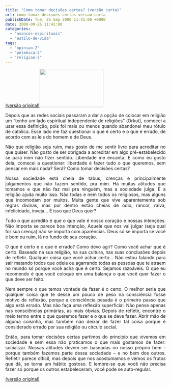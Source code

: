 ```yaml
---
title: "Como tomar decisões certas? (versão curta)"
url: como-tomar-decisoes-certas-versao-curta
publishDate: Tue, 26 Sep 2000 11:41:00 +0000
date: 2000-09-26 11:41:00
categories: 
  - "avancos-espirituais"
  - "estilo-de-vida"
tags: 
  - "opiniao-2"
  - "polemica-2"
  - "religiao-2"
---
```

<div>

<a href="http://www.gabi.blog.br/2010/09/como-tomar-decisoes-certas/"><span><span>(versão original)</span></span></a><a href="http://1.bp.blogspot.com/_BzqI_RDZ6O4/TMwE5SJ42jI/AAAAAAAACNw/a4b8Mt5niSQ/s1600/certo_ou_errado_1+(1).jpg"><img class="alignleft" alt="" src="http://1.bp.blogspot.com/_BzqI_RDZ6O4/TMwE5SJ42jI/AAAAAAAACNw/a4b8Mt5niSQ/s200/certo_ou_errado_1+(1).jpg" width="200" height="120" border="0" /></a>
<p style="text-align: justify;">Depois que as redes sociais passaram a dar a opção de colocar em religião um “tenho um lado espiritual independente de religiões” (Orkut), comecei a usar essa definição, pois foi mais ou menos quando abandonei meu rótulo de católica. Esse lado me faz questionar o que é certo e o que é errado, de acordo com as leis do homem e de Deus.</p>
<p style="text-align: justify;">Não que religião seja ruim, mas gosto de me sentir livre para acreditar no que quiser. Não gosto de ser obrigada a acreditar em algo pré-estabelecido se para mim não fizer sentido. Liberdade me encanta. E como eu gosto dela, comecei a questionar: liberdade é fazer tudo o que queremos, sem pensar em mais nada? Será? Como tomar decisões certas?</p>
<p style="text-align: justify;">Nossa sociedade está cheia de tabus, crenças e principalmente julgamentos que não fazem sentido, pra mim. Há muitas atitudes que tomamos e que não faz mal pra ninguém, mas a sociedade julga. E a religião ajuda muito isso. Não todas e nem todos os religiosos, mas alguns que incomodam por muitos. Muita gente que vive aparentemente sob regras divinas, mas por dentro estão cheias de ódio, rancor, raiva, infelicidade, inveja... É isso que Deus quer?</p>
<p style="text-align: justify;">Tudo o que acredito é que o que vale é nosso coração e nossas intenções. Não importa se parece boa intenção, Aquele que nos vai julgar (seja qual for sua crença) não se importa com aparências. Deus só se importa se você é bom ou ruim, lá no fundo do seu coração.</p>
<p style="text-align: justify;">O que é certo e o que é errado? Como devo agir? Como você achar que é certo. Baseado na sua religião, na sua cultura, nas suas conclusões depois de refletir. Qualquer coisa que você achar certo... Não estou falando para sair matando todos que odeia ou agarrando todas as pessoas que te atraem no mundo só porque você acha que é certo. Sejamos razoáveis. O que eu recomendo é que você coloque em uma balança o que você quer fazer o que deve ser feito.</p>
<p style="text-align: justify;">Nem sempre o que temos vontade de fazer é o certo. O melhor seria que qualquer coisa que te desse um pouco de peso na consciência fosse motivo de reflexão, porque a consciência pesada é o primeiro passo que algo está errado. Mas não faça uma reflexão superficial. Não pense apenas nas consciências primárias, as mais óbvias. Depois de refletir, encontre o meio termo entre o que queremos fazer e o que se deve fazer. Abrir mão de alguma coisinha, mas também não deixar de fazer tal coisa porque é considerado errado por sua religião ou circulo social.</p>
<p style="text-align: justify;">Então, para tomar decisões certas partimos do princípio que vivemos em sociedade e sem essa não praticamos o que mais gostamos de fazer: socializar. Nossas atitudes devem ser baseadas no nosso próprio bem - porque também fazemos parte dessa sociedade – e no bem dos outros. Refletir parece difícil, mas depois que nos acostumamos e vemos os frutos que dá, se torna um hábito gostoso. E lembre-se que você não precisa fazer só porque os outros estabeleceram, você pode se auto-regular.</p>

</div>
<div></div>
<div><a href="http://www.gabi.blog.br/2010/09/como-tomar-decisoes-certas/"><span><span>(versão original)</span></span></a></div>
<div><span><span> </span></span></div>
&nbsp;
